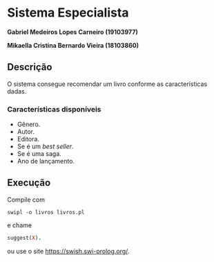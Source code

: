 # Sistema Especialista

**Gabriel Medeiros Lopes Carneiro (19103977)**

**Mikaella Cristina Bernardo Vieira (18103860)**

## Descrição

O sistema consegue recomendar um livro conforme as características dadas.

### Características disponíveis

- Gênero.
- Autor.
- Editora.
- Se é um _best seller_.
- Se é uma saga.
- Ano de lançamento.

## Execução

Compile com

```
swipl -o livros livros.pl
```

e chame

```prolog
suggest(X).
```

ou use o site https://swish.swi-prolog.org/.
